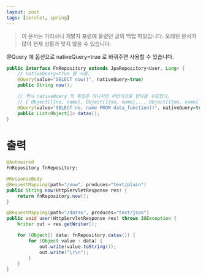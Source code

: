 ```yaml
---
layout: post
tags: [servlet, spring]
---
```


> 이 문서는 가리사니 개발자 포럼에 올렸던 글의 백업 파일입니다.
오래된 문서가 많아 현재 상황과 맞지 않을 수 있습니다.


@Query 에 옵션으로 nativeQuery=true 로 바꿔주면 사용할 수 있습니다.
``` java
public interface FnRepository extends JpaRepository<User, Long> {
	// nativeQuery=true 를 사용.
	@Query(value="SELECT now()", nativeQuery=true)
	public String now();

	// 역시 nativeQuery 의 특징은 아니지만 이런식으로 받아올 수도있다.
	// { Object[]{no, name}, Object[]{no, name},... Object[]{no, name} } 처럼 입력됨.
	@Query(value="SELECT no, name FROM data_function()", nativeQuery=true)
	public List<Object[]> datas();
}
```


# 출력
``` java
@Autowired
FnRepository fnRepository;

@ResponseBody
@RequestMapping(path="/now", produces="text/plain")
public String now(HttpServletResponse res) {
	return fnRepository.now();
}

@RequestMapping(path="/datas", produces="text/json")
public void user(HttpServletResponse res) throws IOException {
	Writer out = res.getWriter();

	for (Object[] data: fnRepository.datas()) {
		for (Object value : data) {
			out.write(value.toString());
			out.write("\r\n");
		}
	}
}
```